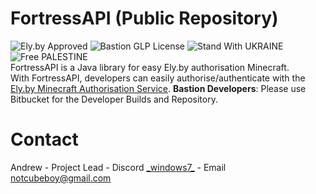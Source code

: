 # FortressAPI (Public Repository) 
![Ely.by Approved](https://img.shields.io/badge/Ely.by-Approved-brightgreen) ![Bastion GLP License](https://img.shields.io/badge/Bastion-GLP%20v1.05-blue) ![Stand With UKRAINE](https://img.shields.io/badge/Stand%20With-UKRAINE-yellow) ![Free PALESTINE](https://img.shields.io/badge/Free-PALESTINE-darkgreen)<br>
FortressAPI is a Java library for easy Ely.by authorisation Minecraft.  
With FortressAPI, developers can easily authorise/authenticate with the [Ely.by Minecraft Authorisation Service](https://ely.by).
**Bastion Developers**: Please use Bitbucket for the Developer Builds and Repository.  

# Contact
Andrew - Project Lead - Discord [\_windows7\_](https://discordapp.com/users/871576883253350471) - Email [notcubeboy@gmail.com](mailto:notcubeboy@gmail.com)